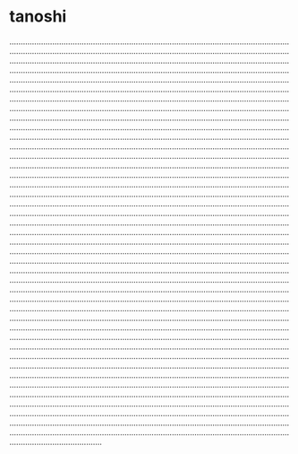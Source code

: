 # tanoshi
.................................................................................................................................................................................................................................................................................................................................................................................................................................................................................................................................................................................................................................................................................................................................................................................................................................................................................................................................................................................................................................................................................................................................................................................................................................................................................................................................................................................................................................................................................................................................................................................................................................................................................................................................................................................................................................................................................................................................................................................................................................................................................................................................................................................................................................................................................................................................................................................................................................................................................................................................................................................................................................................................................................................................................................................................................................................................................................................................................................................................................................................................................................................................................................................................................................................................................................................................................................................................................................................................................................................................................................................................................................................................................................................................................................................................................................................................................................................................................................................................................................................................................................................................................................................................................................................................................................................................................................................................................................................................................................................................................................................................................................................................................................................................................................................................................................................................................................................................................................................................................................................................................................................................................................................................................................................................................................................................................................................................................................................................